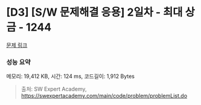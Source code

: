 # [D3] [S/W 문제해결 응용] 2일차 - 최대 상금 - 1244 

[문제 링크](https://swexpertacademy.com/main/code/problem/problemDetail.do?contestProbId=AV15Khn6AN0CFAYD) 

### 성능 요약

메모리: 19,412 KB, 시간: 124 ms, 코드길이: 1,912 Bytes



> 출처: SW Expert Academy, https://swexpertacademy.com/main/code/problem/problemList.do